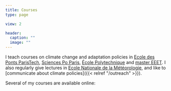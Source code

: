```yaml
---
title: Courses
type: page

view: 2

header:
  caption: ""
  image: ""
---
```


I teach courses on climate change and adaptation policies in [Ecole des Ponts ParisTech](https://www.ecoledesponts.fr/), [Sciences Po Paris](https://www.sciencespo.fr/ecole-urbaine/fr/governing-ecological-transitions-european-cities.html), [École Polytechnique](https://www.polytechnique.edu/) and [master EEET](https://www.master-eeet.fr/en/home/). I also regularly give lectures in [Ecole Nationale de la Météorologie](http://www.enm-toulouse.fr/), and like to [communicate about climate policies]({{< relref "/outreach" >}}). 

Several of my courses are available online:
